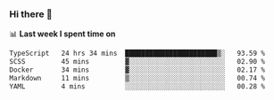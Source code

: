 ### Hi there 👋

<!--
**DBvc/DBvc** is a ✨ _special_ ✨ repository because its `README.md` (this file) appears on your GitHub profile.

Here are some ideas to get you started:

- 🔭 I’m currently working on ...
- 🌱 I’m currently learning ...
- 👯 I’m looking to collaborate on ...
- 🤔 I’m looking for help with ...
- 💬 Ask me about ...
- 📫 How to reach me: ...
- 😄 Pronouns: ...
- ⚡ Fun fact: ...
-->

📊 **Last week I spent time on**
<!--START_SECTION:waka-->

```txt
TypeScript   24 hrs 34 mins  ███████████████████████▒░   93.59 %
SCSS         45 mins         ▓░░░░░░░░░░░░░░░░░░░░░░░░   02.90 %
Docker       34 mins         ▓░░░░░░░░░░░░░░░░░░░░░░░░   02.17 %
Markdown     11 mins         ▒░░░░░░░░░░░░░░░░░░░░░░░░   00.74 %
YAML         4 mins          ░░░░░░░░░░░░░░░░░░░░░░░░░   00.28 %
```

<!--END_SECTION:waka-->
